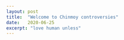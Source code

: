 ```yaml
---
layout: post
title:  "Welcome to Chinmoy controversies"
date:   2020-06-25
excerpt: "love human unless"
---
```

